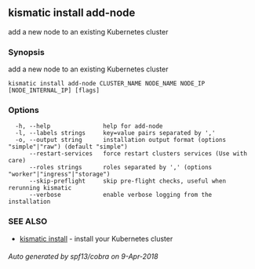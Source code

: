 ## kismatic install add-node

add a new node to an existing Kubernetes cluster

### Synopsis

add a new node to an existing Kubernetes cluster

```
kismatic install add-node CLUSTER_NAME NODE_NAME NODE_IP [NODE_INTERNAL_IP] [flags]
```

### Options

```
  -h, --help               help for add-node
  -l, --labels strings     key=value pairs separated by ','
  -o, --output string      installation output format (options "simple"|"raw") (default "simple")
      --restart-services   force restart clusters services (Use with care)
      --roles strings      roles separated by ',' (options "worker"|"ingress"|"storage")
      --skip-preflight     skip pre-flight checks, useful when rerunning kismatic
      --verbose            enable verbose logging from the installation
```

### SEE ALSO

* [kismatic install](kismatic_install.md)	 - install your Kubernetes cluster

###### Auto generated by spf13/cobra on 9-Apr-2018
